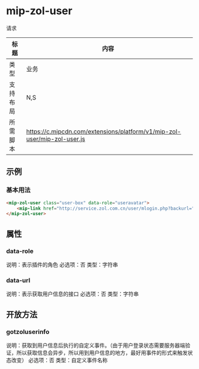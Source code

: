 # mip-zol-user

请求

标题|内容
----|----
类型|业务
支持布局|N,S|
所需脚本|https://c.mipcdn.com/extensions/platform/v1/mip-zol-user/mip-zol-user.js

## 示例

### 基本用法
```html
<mip-zol-user class="user-box" data-role="useravatar">
    <mip-link href="http://service.zol.com.cn/user/mlogin.php?backurl=">登录</mip-link>
</mip-zol-user>
```

## 属性

### data-role

说明：表示插件的角色
必选项：否
类型：字符串

### data-url

说明：表示获取用户信息的接口
必选项：否
类型：字符串

## 开放方法

### gotzoluserinfo

说明：获取到用户信息后执行的自定义事件。（由于用户登录状态需要服务器端验证，所以获取信息会异步，所以用到用户信息的地方，最好用事件的形式来触发状态改变）
必选项：否
类型：自定义事件名称
